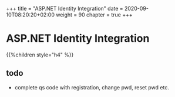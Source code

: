 +++
title = "ASP.NET Identity Integration"
date = 2020-09-10T08:20:20+02:00
weight = 90
chapter = true
+++

# ASP.NET Identity Integration

{{%children style="h4" %}}

## todo

* complete qs code with registration, change pwd, reset pwd etc.